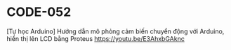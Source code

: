 # CODE-052
[Tự học Arduino]  Hướng dẫn mô phỏng cảm biến chuyển động với Arduino, hiển thị lên LCD bằng Proteus https://youtu.be/E3AhxbGAknc
